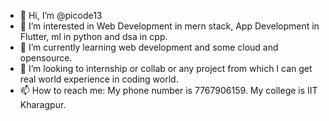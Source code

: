 - 👋 Hi, I’m @picode13
- 👀 I’m interested in Web Development in mern stack, App Development in Flutter, ml in python and dsa in cpp.
- 🌱 I’m currently learning web development and some cloud and opensource.
- 💞️ I’m looking to internship or collab or any project from which I can get real world experience in coding world.
- 📫 How to reach me: My phone number is 7767906159. My college is IIT Kharagpur. 

<!---
picode13/picode13 is a ✨ special ✨ repository because its `README.md` (this file) appears on your GitHub profile.
You can click the Preview link to take a look at your changes.
--->
